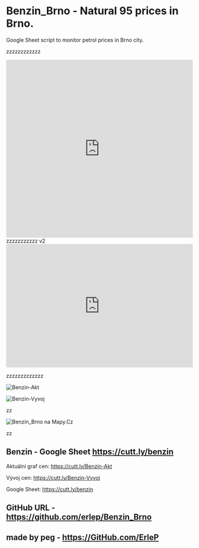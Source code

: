 # Benzin_Brno - Natural 95 prices in Brno.

Google Sheet script to monitor petrol prices in Brno city.

zzzzzzzzzzzz

<iframe style="border:none" src="https://frame.mapy.cz/s/lohezoreba" width="100%" height="480" frameborder="0"></iframe>
zzzzzzzzzzz
v2

<iframe style="border:none" src="https://frame.mapy.cz/s/gecakahufe" width="100%" height="333" frameborder="0"></iframe>

zzzzzzzzzzzzz

![Benzin-Akt](https://docs.google.com/spreadsheets/d/e/2PACX-1vStPblBtmg4O4ddc6pOF9edeu-IzfsjxmynNpqzs3me9czw5K1aIIBw4HW9Cni9vM7Kse8QQTh0GG8a/pubchart?oid=678203108&format=image)

![Benzin-Vyvoj](https://docs.google.com/spreadsheets/d/e/2PACX-1vStPblBtmg4O4ddc6pOF9edeu-IzfsjxmynNpqzs3me9czw5K1aIIBw4HW9Cni9vM7Kse8QQTh0GG8a/pubchart?oid=451896964&format=image)

zz

![Benzin_Brno na Mapy.Cz](https://frame.mapy.cz/s/lohezoreba)

zz

## Benzin - Google Sheet https://cutt.ly/benzin

Aktuální graf cen: https://cutt.ly/Benzin-Akt

Vývoj cen: https://cutt.ly/Benzin-Vyvoj

Google Sheet: https://cutt.ly/benzin

## GitHub URL - https://github.com/erlep/Benzin_Brno

## made by peg - https://GitHub.com/ErleP
